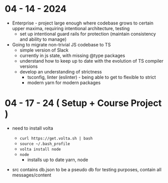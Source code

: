# 04 - 14 - 2024
- Enterprise - project large enough where codebase grows to certain upper maxima, requiring intentional architecture, testing
    * set up intentional guard rails for protection (maintain consistency and ability to manage)
- Going to migrate non-trivial JS codebase to TS
    * simple version of Slack
    * currently in js state, with missing @type packages
    * understand how to keep up to date with the evolution of TS compiler versions
    - develop an understanding of strictness
        * tsconfig, linter (eslinter) - being able to get to flexible to strict
        * modern yarn for modern packages

# 04 - 17 - 24 ( Setup + Course Project )
- need to install volta
    * `curl https://get.volta.sh | bash`
    * `source ~/.bash_profile`
    * `volta install node`
    * `node`
        - installs up to date yarn, node

- src contains db.json to be a pseudo db for testing purposes, contain all messages/content
